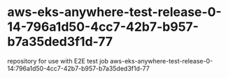 # aws-eks-anywhere-test-release-0-14-796a1d50-4cc7-42b7-b957-b7a35ded3f1d-77
repository for use with E2E test job aws-eks-anywhere-test-release-0-14:796a1d50-4cc7-42b7-b957-b7a35ded3f1d-77
